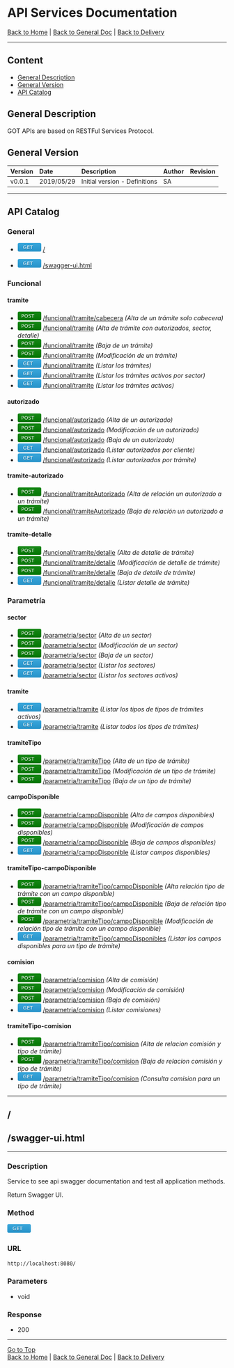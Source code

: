 # API Services Documentation 

[Back to Home](/README.md) | [Back to General Doc](/docs/readme.md) | [Back to Delivery](/docs/markdown/delivery.md)

---
## Content

- [General Description](#markdown-header-general-description)
- [General Version](#markdown-header-general-version)
- [API Catalog](#markdown-header-api-catalog)

## General Description
GOT APIs are based on RESTFul Services Protocol.

## General Version
| Version  |    Date    | Description                    |  Author     |   Revision   |
|----------|:-----------|:-------------------------------|:------------|--------------|
| v0.0.1   | 2019/05/29 | Initial version - Definitions  |    SA       |              |

--- 
## API Catalog

### General
* ![get](../images/method-get.png "get")  [/](#markdown-header-api-/)

* ![get](../images/method-get.png "get")  [/swagger-ui.html](#markdown-header-api-/swagger-ui.html)

### Funcional
#### tramite
* ![post](../images/method-post.png "post") [/funcional/tramite/cabecera](/docs/markdown/api/accion-api.md)  *(Alta de un trámite solo cabecera)*
* ![post](../images/method-post.png "post") [/funcional/tramite](/docs/markdown/api/accion-api.md)  *(Alta de trámite con autorizados, sector, detalle)*
* ![post](../images/method-post.png "post") [/funcional/tramite](/docs/markdown/api/accion-api.md)  *(Baja de un trámite)*
* ![post](../images/method-post.png "post") [/funcional/tramite](/docs/markdown/api/accion-api.md)  *(Modificación de un trámite)*
* ![get](../images/method-get.png "get")    [/funcional/tramite](/docs/markdown/api/accion-api.md)  *(Listar los trámites)*
* ![get](../images/method-get.png "get")    [/funcional/tramite](/docs/markdown/api/accion-api.md)  *(Listar los trámites activos por sector)*
* ![get](../images/method-get.png "get")    [/funcional/tramite](/docs/markdown/api/accion-api.md)  *(Listar los trámites activos)*
#### autorizado
* ![post](../images/method-post.png "post") [/funcional/autorizado](/docs/markdown/api/accion-api.md)  *(Alta de un autorizado)*
* ![post](../images/method-post.png "post") [/funcional/autorizado](/docs/markdown/api/accion-api.md)  *(Modificación de un autorizado)*
* ![post](../images/method-post.png "post") [/funcional/autorizado](/docs/markdown/api/accion-api.md)  *(Baja de un autorizado)*
* ![get](../images/method-get.png "get")    [/funcional/autorizado](/docs/markdown/api/accion-api.md)  *(Listar autorizados por cliente)* 
* ![get](../images/method-get.png "get")    [/funcional/autorizado](/docs/markdown/api/accion-api.md)  *(Listar autorizados por trámite)* 
#### tramite-autorizado
* ![post](../images/method-post.png "post") [/funcional/tramiteAutorizado](/docs/markdown/api/accion-api.md)  *(Alta de relación un autorizado a un trámite)*
* ![post](../images/method-post.png "post") [/funcional/tramiteAutorizado](/docs/markdown/api/accion-api.md)  *(Baja de relación un autorizado a un trámite)*
#### tramite-detalle
* ![post](../images/method-post.png "post") [/funcional/tramite/detalle](/docs/markdown/api/accion-api.md)  *(Alta de detalle de trámite)*
* ![post](../images/method-post.png "post") [/funcional/tramite/detalle](/docs/markdown/api/accion-api.md)  *(Modificación de detalle de trámite)*
* ![post](../images/method-post.png "post") [/funcional/tramite/detalle](/docs/markdown/api/accion-api.md)  *(Baja de detalle de trámite)*
* ![get](../images/method-get.png "get")    [/funcional/tramite/detalle](/docs/markdown/api/accion-api.md)  *(Listar detalle de trámite)*


### Parametría
#### sector
* ![post](../images/method-post.png "post") [/parametria/sector](/docs/markdown/api/accion-api.md)  *(Alta de un sector)*
* ![post](../images/method-post.png "post") [/parametria/sector](/docs/markdown/api/accion-api.md)  *(Modificación de un sector)*
* ![post](../images/method-post.png "post") [/parametria/sector](/docs/markdown/api/accion-api.md)  *(Baja de un sector)*
* ![get](../images/method-get.png "get")    [/parametria/sector](/docs/markdown/api/accion-api.md)  *(Listar los sectores)*
* ![get](../images/method-get.png "get")    [/parametria/sector](/docs/markdown/api/accion-api.md)  *(Listar los sectores activos)*
#### tramite
* ![get](../images/method-get.png "get")    [/parametria/tramite](/docs/markdown/api/accion-api.md)  *(Listar los tipos de tipos de trámites activos)*
* ![get](../images/method-get.png "get")    [/parametria/tramite](/docs/markdown/api/accion-api.md)  *(Listar todos los tipos de trámites)*
#### tramiteTipo
* ![post](../images/method-post.png "post") [/parametria/tramiteTipo](/docs/markdown/api/accion-api.md)  *(Alta de un tipo de trámite)*
* ![post](../images/method-post.png "post") [/parametria/tramiteTipo](/docs/markdown/api/accion-api.md)  *(Modificación de un tipo de trámite)*
* ![post](../images/method-post.png "post") [/parametria/tramiteTipo](/docs/markdown/api/accion-api.md)  *(Baja de un tipo de trámite)*
#### campoDisponible
* ![post](../images/method-post.png "post") [/parametria/campoDisponible](/docs/markdown/api/accion-api.md)  *(Alta de campos disponibles)*
* ![post](../images/method-post.png "post") [/parametria/campoDisponible](/docs/markdown/api/accion-api.md)  *(Modificación de campos disponibles)*
* ![post](../images/method-post.png "post") [/parametria/campoDisponible](/docs/markdown/api/accion-api.md)  *(Baja de campos disponibles)*
* ![get](../images/method-get.png "get")    [/parametria/campoDisponible](/docs/markdown/api/accion-api.md)  *(Listar campos disponibles)*
#### tramiteTipo-campoDisponible
* ![post](../images/method-post.png "post") [/parametria/tramiteTipo/campoDisponible](/docs/markdown/api/accion-api.md)  *(Alta relación tipo de trámite con un campo disponible)*
* ![post](../images/method-post.png "post") [/parametria/tramiteTipo/campoDisponible](/docs/markdown/api/accion-api.md)  *(Baja de relación tipo de trámite con un campo disponible)*
* ![post](../images/method-post.png "post") [/parametria/tramiteTipo/campoDisponible](/docs/markdown/api/accion-api.md)  *(Modificación de relación tipo de trámite con un campo disponible)*
* ![get](../images/method-get.png "get")    [/parametria/tramiteTipo/campoDisponibles](/docs/markdown/api/accion-api.md)  *(Listar los campos disponibles para un tipo de trámite)*
#### comision
* ![post](../images/method-post.png "post") [/parametria/comision](/docs/markdown/api/accion-api.md)  *(Alta de comisión)*
* ![post](../images/method-post.png "post") [/parametria/comision](/docs/markdown/api/accion-api.md)  *(Modificación de comisión)*
* ![post](../images/method-post.png "post") [/parametria/comision](/docs/markdown/api/accion-api.md)  *(Baja de comisión)*
* ![get](../images/method-get.png "get")    [/parametria/comision](/docs/markdown/api/accion-api.md)  *(Listar comisiones)*
#### tramiteTipo-comision
* ![post](../images/method-post.png "post") [/parametria/tramiteTipo/comision](/docs/markdown/api/accion-api.md)  *(Alta de relacion comisión y tipo de trámite)*
* ![post](../images/method-post.png "post") [/parametria/tramiteTipo/comision](/docs/markdown/api/accion-api.md)  *(Baja de relacion comisión y tipo de trámite)*
* ![get](../images/method-get.png "get")    [/parametria/tramiteTipo/comision](/docs/markdown/api/accion-api.md)  *(Consulta comision para un tipo de trámite)*


---
## /
## /swagger-ui.html
---
### Description
Service to see api swagger documentation and test all application methods.
 
Return Swagger UI.

### Method
![get](../images/method-get.png "get")
### URL
    http://localhost:8080/
### Parameters
- void

### Response
- 200 
         
---
[Go to Top](#markdown-header-api-services-documentation-pagossucursal)  
[Back to Home](/README.md) | [Back to General Doc](/docs/readme.md) | [Back to Delivery](/docs/markdown/delivery.md)